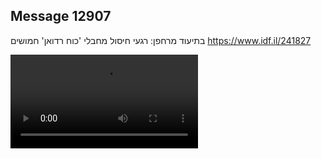 ## Message 12907

בתיעוד מרחפן:
רגעי חיסול מחבלי 'כוח רדואן' חמושים
https://www.idf.il/241827

![Video](https://data.iron-swords.co.il/2024/October/22/12907/12907_media.mp4)
